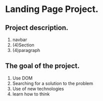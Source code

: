 # Landing Page Project.

## Project description.

1. navbar 
2. (4)Section 
3. (4)paragraph 

## The goal of the project.

1. Use DOM
2. Searching for a solution to the problem
3. Use of new technologies
4. learn how to think

